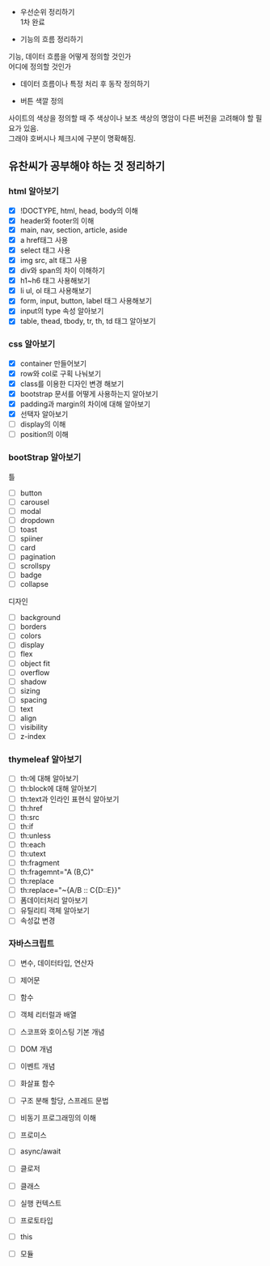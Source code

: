 - 우선순위 정리하기  
1차 완료  

- 기능의 흐름 정리하기  

기능, 데이터 흐름을 어떻게 정의할 것인가  
어디에 정의할 것인가  

- 데이터 흐름이나 특정 처리 후 동작 정의하기  

- 버튼 색깔 정의  

사이트의 색상을 정의할 때 주 색상이나 보조 색상의 명암이 다른 버전을 고려해야 할 필요가 있음.  
그래야 호버시나 체크시에 구분이 명확해짐.  

## 유찬씨가 공부해야 하는 것 정리하기

### html 알아보기
  - [x] !DOCTYPE, html, head, body의 이해
  - [x] header와 footer의 이해
  - [x] main, nav, section, article, aside
  - [x] a href태그 사용
  - [x] select 태그 사용
  - [x] img src, alt 태그 사용
  - [x] div와 span의 차이 이해하기
  - [x] h1~h6 태그 사용해보기
  - [x] li ul, ol 태그 사용해보기
  - [x] form, input, button, label 태그 사용해보기
  - [x] input의 type 속성 알아보기
  - [x] table, thead, tbody, tr, th, td 태그 알아보기
### css 알아보기
  - [x] container 만들어보기
  - [x] row와 col로 구획 나눠보기
  - [x] class를 이용한 디자인 변경 해보기
  - [x] bootstrap 문서를 어떻게 사용하는지 알아보기
  - [x] padding과 margin의 차이에 대해 알아보기
  - [x] 선택자 알아보기
  - [ ] display의 이해
  - [ ] position의 이해

### bootStrap 알아보기
틀
 - [ ] button
 - [ ] carousel
 - [ ] modal 
 - [ ] dropdown
 - [ ] toast
 - [ ] spiiner
 - [ ] card
 - [ ] pagination
 - [ ] scrollspy
 - [ ] badge
 - [ ] collapse

 디자인
 - [ ] background
 - [ ] borders
 - [ ] colors
 - [ ] display
 - [ ] flex
 - [ ] object fit
 - [ ] overflow
 - [ ] shadow
 - [ ] sizing
 - [ ] spacing
 - [ ] text
 - [ ] align
 - [ ] visibility
 - [ ] z-index

### thymeleaf 알아보기
  - [ ] th:에 대해 알아보기
  - [ ] th:block에 대해 알아보기 
  - [ ] th:text과 인라인 표현식 알아보기
  - [ ] th:href
  - [ ] th:src
  - [ ] th:if
  - [ ] th:unless
  - [ ] th:each
  - [ ] th:utext
  - [ ] th:fragment
  - [ ] th:fragemnt="A (B,C)"
  - [ ] th:replace
  - [ ] th:replace="~{A/B :: C{D::E}}"
  - [ ] 폼데이터처리 알아보기
  - [ ] 유틸리티 객체 알아보기
  - [ ] 속성값 변경

### 자바스크립트
  - [ ] 변수, 데이터타입, 연산자
  - [ ] 제어문
  - [ ] 함수
  - [ ] 객체 리터럴과 배열
  - [ ] 스코프와 호이스팅 기본 개념
  - [ ] DOM 개념
  - [ ] 이벤트 개념
  - [ ] 화살표 함수
  - [ ] 구조 분해 할당, 스프레드 문법
  - [ ] 비동기 프로그래밍의 이해
  - [ ] 프로미스
  - [ ] async/await
  - [ ] 클로저
  - [ ] 클래스
  - [ ] 실행 컨텍스트
  - [ ] 프로토타입
  - [ ] this
  - [ ] 모듈

  